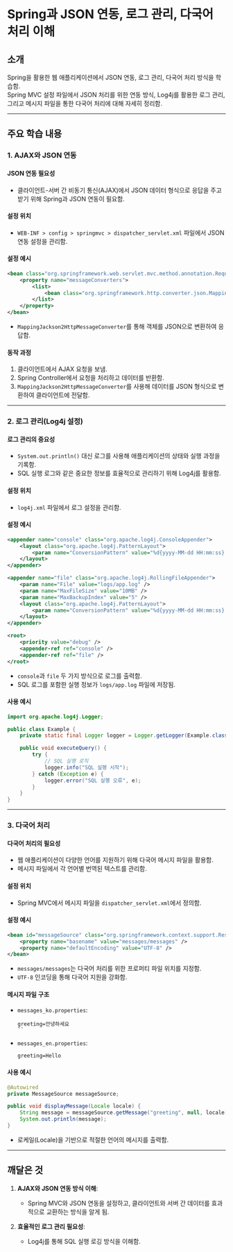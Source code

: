 # Spring과 JSON 연동, 로그 관리, 다국어 처리 이해

## 소개

Spring을 활용한 웹 애플리케이션에서 JSON 연동, 로그 관리, 다국어 처리 방식을 학습함.    
Spring MVC 설정 파일에서 JSON 처리를 위한 연동 방식, Log4j를 활용한 로그 관리, 그리고 메시지 파일을 통한 다국어 처리에 대해 자세히 정리함.

---

## 주요 학습 내용

### 1. AJAX와 JSON 연동

#### JSON 연동 필요성
- 클라이언트-서버 간 비동기 통신(AJAX)에서 JSON 데이터 형식으로 응답을 주고받기 위해 Spring과 JSON 연동이 필요함.

#### 설정 위치
- `WEB-INF > config > springmvc > dispatcher_servlet.xml` 파일에서 JSON 연동 설정을 관리함.

#### 설정 예시
```xml
<bean class="org.springframework.web.servlet.mvc.method.annotation.RequestMappingHandlerAdapter">
    <property name="messageConverters">
        <list>
            <bean class="org.springframework.http.converter.json.MappingJackson2HttpMessageConverter" />
        </list>
    </property>
</bean>
```
- `MappingJackson2HttpMessageConverter`를 통해 객체를 JSON으로 변환하여 응답함.

#### 동작 과정
1. 클라이언트에서 AJAX 요청을 보냄.
2. Spring Controller에서 요청을 처리하고 데이터를 반환함.
3. `MappingJackson2HttpMessageConverter`를 사용해 데이터를 JSON 형식으로 변환하여 클라이언트에 전달함.

---

### 2. 로그 관리(Log4j 설정)

#### 로그 관리의 중요성
- `System.out.println()` 대신 로그를 사용해 애플리케이션의 상태와 실행 과정을 기록함.
- SQL 실행 로그와 같은 중요한 정보를 효율적으로 관리하기 위해 Log4j를 활용함.

#### 설정 위치
- `log4j.xml` 파일에서 로그 설정을 관리함.

#### 설정 예시
```xml
<appender name="console" class="org.apache.log4j.ConsoleAppender">
    <layout class="org.apache.log4j.PatternLayout">
        <param name="ConversionPattern" value="%d{yyyy-MM-dd HH:mm:ss} %-5p %c{1}:%L - %m%n" />
    </layout>
</appender>

<appender name="file" class="org.apache.log4j.RollingFileAppender">
    <param name="File" value="logs/app.log" />
    <param name="MaxFileSize" value="10MB" />
    <param name="MaxBackupIndex" value="5" />
    <layout class="org.apache.log4j.PatternLayout">
        <param name="ConversionPattern" value="%d{yyyy-MM-dd HH:mm:ss} %-5p %c{1}:%L - %m%n" />
    </layout>
</appender>

<root>
    <priority value="debug" />
    <appender-ref ref="console" />
    <appender-ref ref="file" />
</root>
```
- `console`과 `file` 두 가지 방식으로 로그를 출력함.
- SQL 로그를 포함한 실행 정보가 `logs/app.log` 파일에 저장됨.

#### 사용 예시
```java
import org.apache.log4j.Logger;

public class Example {
    private static final Logger logger = Logger.getLogger(Example.class);

    public void executeQuery() {
        try {
            // SQL 실행 로직
            logger.info("SQL 실행 시작");
        } catch (Exception e) {
            logger.error("SQL 실행 오류", e);
        }
    }
}
```

---

### 3. 다국어 처리

#### 다국어 처리의 필요성
- 웹 애플리케이션이 다양한 언어를 지원하기 위해 다국어 메시지 파일을 활용함.
- 메시지 파일에서 각 언어별 번역된 텍스트를 관리함.

#### 설정 위치
- Spring MVC에서 메시지 파일을 `dispatcher_servlet.xml`에서 정의함.

#### 설정 예시
```xml
<bean id="messageSource" class="org.springframework.context.support.ResourceBundleMessageSource">
    <property name="basename" value="messages/messages" />
    <property name="defaultEncoding" value="UTF-8" />
</bean>
```
- `messages/messages`는 다국어 처리를 위한 프로퍼티 파일 위치를 지정함.
- `UTF-8` 인코딩을 통해 다국어 지원을 강화함.

#### 메시지 파일 구조
- `messages_ko.properties`:
  ```properties
  greeting=안녕하세요
  ``

- `messages_en.properties`:
  ```properties
  greeting=Hello
  ```

#### 사용 예시
```java
@Autowired
private MessageSource messageSource;

public void displayMessage(Locale locale) {
    String message = messageSource.getMessage("greeting", null, locale);
    System.out.println(message);
}
```
- 로케일(Locale)을 기반으로 적절한 언어의 메시지를 출력함.

---

## 깨달은 것

1. **AJAX와 JSON 연동 방식 이해**:
   - Spring MVC와 JSON 연동을 설정하고, 클라이언트와 서버 간 데이터를 효과적으로 교환하는 방식을 알게 됨.

2. **효율적인 로그 관리 필요성**:
   - Log4j를 통해 SQL 실행 로깅 방식을 이해함.


